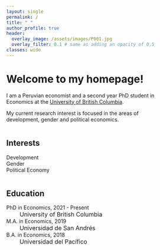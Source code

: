 ```yaml
---
layout: single
permalink: /
title: " "
author_profile: true
header:
  overlay_image: /assets/images/P001.jpg
  overlay_filter: 0.1 # same as adding an opacity of 0.5 to a black background
classes: wide
---
```


# Welcome to my homepage! #
I am a Peruvian economist and a second year PhD student in Economics at the [University of British Columbia](https://www.ubc.ca/).

My current  research  interest is focused  in  the  areas  of  development, gender and  political economics.

<html>
<head>
<meta name="viewport" content="width=device-width, initial-scale=1">
<style>
* {
  box-sizing: border-box;
}

.row {
  display: flex;
}

/* Create two equal columns that sits next to each other */
.column {
  flex: 50%;
  padding: 10px;
  height: 300px; /* Should be removed. Only for demonstration */
}
</style>
</head>
<body>

<div class="row">
  <div class="column">
    <h2>Interests</h2>
    <p><a><i class="fas fa-caret-right" style="font-size:24px;color:black" aria-hidden="true"></i></a> Development
    <br><a><i class="fas fa-caret-right" style="font-size:24px;color:black" aria-hidden="true"></i></a> Gender<br>
    <a><i class="fas fa-caret-right" style="font-size:24px;color:black" aria-hidden="true"></i></a> Political Economy</p>
  </div>
  <div class="column">
    <h2>Education</h2>
    <p><a href="https://www.ubc.ca/"><i class="fas fa-graduation-cap" style="font-size:24px;color:black" aria-hidden="true"></i></a> PhD in Economics, 2021 - Present 
    <br><font size="-0.2">&nbsp;&nbsp;&nbsp;&nbsp;&nbsp;&nbsp;&nbsp;&nbsp;University of British Columbia</font>
    <br><a href="https://udesa.edu.ar/"><i class="fas fa-graduation-cap" style="font-size:24px;color:black" aria-hidden="true"></i></a> M.A. in Economics, 2019
    <br><font size="-0.2">&nbsp;&nbsp;&nbsp;&nbsp;&nbsp;&nbsp;&nbsp;&nbsp;Universidad de San Andrés</font>
    <br><a href="https://www.up.edu.pe/en/"><i class="fas fa-graduation-cap" style="font-size:24px;color:black" aria-hidden="true"></i></a> B.A. in Economics, 2018  
    <br><font size="-0.2">&nbsp;&nbsp;&nbsp;&nbsp;&nbsp;&nbsp;&nbsp;&nbsp;Universidad del Pacífico</font></p>
 </div>